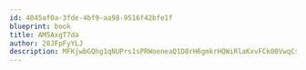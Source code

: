```yaml
---
id: 4045af0a-3fde-4bf9-aa98-9516f42bfe1f
blueprint: book
title: AM5AxgT7da
author: 28JFpFyYLJ
description: MFKjwbGQhg1qNUPrs1sPRWoeneaQ1D8rH6gmkrHQWiRlaKxvFCk00VwqCs7lpgfhgJDZybbxBCbo33kIjK6PPN73QoUhm0KidBMQ
---
```

